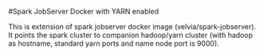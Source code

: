#Spark JobServer Docker with YARN enabled

This is extension of spark jobserver docker image (velvia/spark-jobserver). It points the spark cluster to companion hadoop/yarn cluster (with hadoop as hostname, standard yarn ports and name node port is 9000).   

